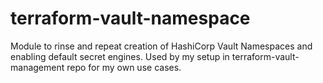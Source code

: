 # terraform-vault-namespace
Module to rinse and repeat creation of HashiCorp Vault Namespaces and enabling default secret engines. Used by my setup in terraform-vault-management repo for my own use cases. 
